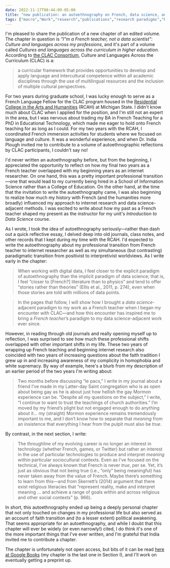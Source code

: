 ```yaml
---
date: 2022-11-17T08:44:09-05:00
title: "new publication: an autoethnography on French, data science, and paradigm change"
tags: ["macro","Work","research","publications","research paradigms","RCAH","grad school","French","language education","CLAC","India Plough","autoethnography","faith transition","The Church of Jesus Christ of Latter-day Saints","Community of Christ","data science","LGBTQ"]
---
```


I'm pleased to share the publication of a new chapter of an edited volume. The chapter in question is *"I"m a French teacher, not a data scientist": Culture and languages across my professions*, and it's part of a volume called *Cultures and languages across the curriculum in higher education.* According to [the CLAC Consortium](https://clacconsortium.org/about-2/), Culture and Languages Across the Curriculum (CLAC) is a:

> a curricular framework that provides opportunities to develop and apply language and intercultural competence within all academic disciplines through the use of multilingual resources and the inclusion of multiple cultural perspectives.

For two years during graduate school, I was lucky enough to serve as a French Language Fellow for the CLAC program housed in the [Residential College in the Arts and Humanities](https://rcah.msu.edu/) (RCAH) at Michigan State. I didn't know much about CLAC when I applied for the position, and I'm still not an expert in the area, but I was nervous about trading my BA in French Teaching for a PhD in Educational Technology, which made me eager to hold onto French teaching for as long as I could. For my two years with the RCAH, I coordinated French immersion activities for students where we focused on language and culture. It was a wonderful experience, and when Dr. India Plough invited me to contribute to a volume of autoethnographic reflections by CLAC participants, I couldn't say no!

I'd never written an autoethnography before, but from the beginning, I appreciated the opportunity to reflect on how my final two years as a French teacher overlapped with my beginning years as an internet researcher. On one hand, this was a pretty important professional transition—one that would lead to my currently being hired in a School of Information Science rather than a College of Education. On the other hand, at the time that the invitation to write the autoethnography came, I was also beginning to realize how much my history with French (and the humanities more broadly) influenced my approach to internet research and data science-adjacent methods. I was excited to write about how my past as a French teacher shaped my present as the instructor for my unit's *Introduction to Data Science* course.

As I wrote, I took the idea of autoethnography seriously—rather than dash out a quick reflective essay, I delved deep into old journals, class notes, and other records that I kept during my time with the RCAH. I'd expected to write the autoethnography about my professional transition from French teacher to internet researcher as well as my simultaneous (but contrasting) paradigmatic transition from positivist to interpretivist worldviews. As I write early in the chapter: 

> When working with digital data, I feel closer to the explicit paradigm of autoethnography than the implicit paradigm of data science; that is, I feel “closer to [French?] literature than to physics” and tend to offer “stories rather than theories” (Ellis et al., 2011, p. 274), even when those stories are told with millions of data points.

> In the pages that follow, I will show how I brought a *data science*-adjacent paradigm to my work as a French teacher when I began my encounter with CLAC—and how this encounter has inspired me to bring a *French teacher*’s paradigm to my data science-adjacent work ever since.

However, in reading through old journals and really opening myself up to reflection, I was surprised to see how much these professional shifts overlapped with other important shifts in my life. These two years of wrapping up French teaching and beginning internet research also coincided with two years of increasing questions about the faith tradition I grew up in and increasing awareness of my complicity in homophobia and white supremacy. By way of example, here's a blurb from my description of an earlier period of the two years I'm writing about: 

> Two months before discussing “le pacs,” I write in my journal about a friend I’ve made in my Latter-day Saint congregation who is as open about being gay as he is about just how hellish the gay Mormon experience can be. “Despite all my questions on the subject,” I write, “I continue to want to trust the teachings of church authorities.” I’m moved by my friend’s plight but not engaged enough to do anything about it... my (straight) Mormon experience remains tremendously important to me, and I don’t know how to separate that *meaning* from an insistence that everything I hear from the pulpit must also be *true*.

By contrast, in the next section, I write: 

> The throughline of my evolving career is no longer an interest in technology (whether French, games, or Twitter) but rather an interest in the use of particular technologies to produce and interpret *meaning* within particular sociocultural contexts. Even as I’ve focused on the technical, I’ve always known that French is never *true*, per se. Yet, it’s just as obvious that not being true (i.e., “only” being meaningful) has never taken away from the value of French. Maybe there’s something to learn from this—and from Skerrett’s (2014) argument that there exist religious literacies that “represent reality, make and interpret meaning ... and achieve a range of goals within and across religious and other social contexts” (p. 966).

In short, this autoethnography ended up being a deeply personal chapter that not only touched on changes in my professional life but also served as an account of faith transition and (to a lesser extent) political awakening. That seems appropriate for an autoethnography, and while I doubt that this chapter will ever be widely (or even narrowly!) cited, I do think it's one of the more important things that I've ever written, and I'm grateful that India invited me to contribute a chapter. 

The chapter is unfortunately not open access, but bits of it can be read [here at Google Books](https://www.google.com/books/edition/_/pKyJEAAAQBAJ?hl=en&gbpv=1&pg=PT10&dq=Cultures+and+Languages+Across+the+Curriculum+in+Higher+Education+) (my chapter is the last one in Section I), and I'll work on eventually getting a preprint up.